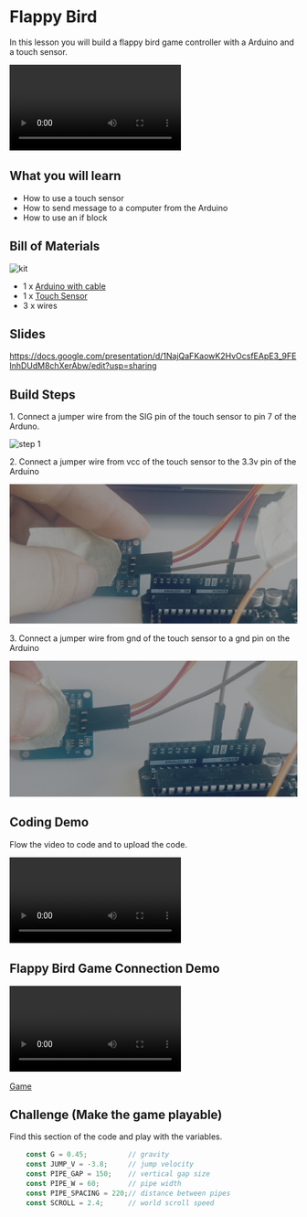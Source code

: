 # Flappy Bird

In this lesson you will build a flappy bird game controller with a Arduino and a touch sensor.

<video controls >
<source src="https://storage.googleapis.com/noah-education-videos/electroblocks/flappybird/FlappyBird.MOV">
</video>


## What you will learn

- How to use a touch sensor
- How to send message to a computer from the Arduino
- How to use an if block

## Bill of Materials

![kit](../assets/flappybird/project.png)

- 1 x [Arduino with cable](../what-is-an-arduino/)
- 1 x [Touch Sensor](../../addons#Touch-Sensor)
- 3 x wires

## Slides

https://docs.google.com/presentation/d/1NajQaFKaowK2HvOcsfEApE3_9FElnhDUdM8chXerAbw/edit?usp=sharing

## Build Steps

1\. Connect a jumper wire from the SIG pin of the touch sensor to pin 7 of the Arduno.

![step 1](../assets/flappybird/step1.png)


2\. Connect a jumper wire from vcc of the touch sensor to the 3.3v pin of the Arduino

![step 2](../assets/flappybird/step2.png)


3\. Connect a jumper wire from gnd of the touch sensor to a gnd pin on the Arduino

![step 3](../assets/flappybird/step3.png)

## Coding Demo

Flow the video to code and to upload the code.

<video controls >
<source src="https://storage.googleapis.com/noah-education-videos/electroblocks/flappybird/demo_code.mov">
</video>


## Flappy Bird Game Connection Demo

<video controls >
<source src="https://storage.googleapis.com/noah-education-videos/electroblocks/flappybird/demo_game.mov">
</video>


[Game](https://codepen.io/noah-glaser/pen/xbwMObP)


## Challenge (Make the game playable)

Find this section of the code and play with the variables.

```js
    const G = 0.45;          // gravity
    const JUMP_V = -3.8;     // jump velocity
    const PIPE_GAP = 150;    // vertical gap size
    const PIPE_W = 60;       // pipe width
    const PIPE_SPACING = 220;// distance between pipes
    const SCROLL = 2.4;      // world scroll speed
```